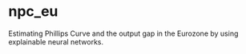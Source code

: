 # npc_eu
 Estimating Phillips Curve and the output gap in the Eurozone by using explainable neural networks.

